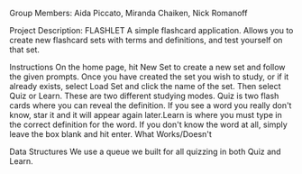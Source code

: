 Group Members:
Aida Piccato, Miranda Chaiken, Nick Romanoff

Project Description:
FLASHLET
A simple flashcard application. Allows you to create new flashcard sets with terms and definitions, and test yourself on that set. 

Instructions
  On the home page, hit New Set to create a new set and follow the given prompts. Once you have created the set you wish to study, or if it already exists, select Load Set and click the name of the set. Then select Quiz or Learn. These are two different studying modes. Quiz is two flash cards where you can reveal the definition. If you see a word you really don't know, star it and it will appear again later.Learn is where you must type in the correct definition for the word. If you don't know the word at all, simply leave the box blank and hit enter.
What Works/Doesn't

Data Structures
 We use a queue we built for all quizzing in both Quiz and Learn.
